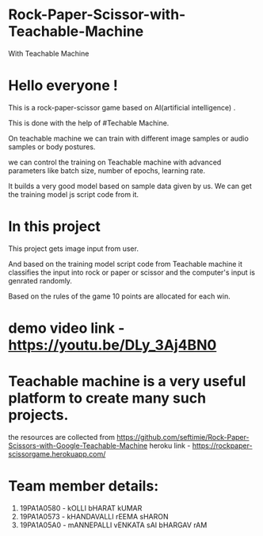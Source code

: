 # Rock-Paper-Scissor-with-Teachable-Machine
With Teachable Machine


# Hello everyone !

This is a rock-paper-scissor game based on AI(artificial intelligence) .

This is done with the help of #Techable Machine.

On teachable machine we can train with different image samples or audio samples or body postures.

we can control the training on Teachable machine with advanced parameters like batch size, number of epochs, learning rate.

It builds a very good model based on sample data given by us. We can get the training model js script code from it.

# In this project

This project gets image input from user.

And based on the training model script code from Teachable machine it classifies the input into rock or paper or scissor and the computer's input
is genrated randomly.

Based on the rules of the game 10 points are allocated for each win. 


# demo video link - https://youtu.be/DLy_3Aj4BN0

# Teachable machine is a very useful platform to create many such projects. 

the resources are collected from https://github.com/seftimie/Rock-Paper-Scissors-with-Google-Teachable-Machine
heroku link - https://rockpaper-scissorgame.herokuapp.com/

# Team member details:

1. 19PA1A0580 - kOLLI bHARAT kUMAR
2. 19PA1A0573 - kHANDAVALLI rEEMA sHARON
3. 19PA1A05A0 - mANNEPALLI vENKATA sAI bHARGAV rAM

